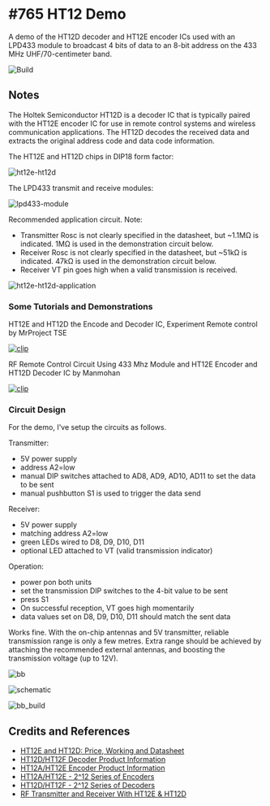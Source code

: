 # #765 HT12 Demo

A demo of the HT12D decoder and HT12E encoder ICs used with an LPD433 module to broadcast 4 bits of data to an 8-bit address on the 433 MHz UHF/70-centimeter band.

![Build](./assets/SimpleDemo_build.jpg?raw=true)

## Notes

The Holtek Semiconductor HT12D is a decoder IC that is typically paired with the HT12E encoder IC for use in remote control systems and wireless communication applications. The HT12D decodes the received data and extracts the original address code and data code information.

The HT12E and HT12D chips in DIP18 form factor:

![ht12e-ht12d](./assets/ht12d-ht12e.jpg)

The LPD433 transmit and receive modules:

![lpd433-module](./assets/lpd433-module.jpg)

Recommended application circuit. Note:

* Transmitter Rosc is not clearly specified in the datasheet, but ~1.1MΩ is indicated. 1MΩ is used in the demonstration circuit below.
* Receiver Rosc is not clearly specified in the datasheet, but ~51kΩ is indicated. 47kΩ is used in the demonstration circuit below.
* Receiver VT pin goes high when a valid transmission is received.

![ht12e-ht12d-application](./assets/ht12e-ht12d-application.jpg)

### Some Tutorials and Demonstrations

HT12E and HT12D the Encode and Decoder IC, Experiment Remote control by MrProject TSE

[![clip](https://img.youtube.com/vi/-xK0B_bM-yk/0.jpg)](https://www.youtube.com/watch?v=-xK0B_bM-yk)

RF Remote Control Circuit Using 433 Mhz Module and HT12E Encoder and HT12D Decoder IC by Manmohan

[![clip](https://img.youtube.com/vi/51TNQiaXm3U/0.jpg)](https://www.youtube.com/watch?v=51TNQiaXm3U)

### Circuit Design

For the demo, I've setup the circuits as follows.

Transmitter:

* 5V power supply
* address A2=low
* manual DIP switches attached to AD8, AD9, AD10, AD11 to set the data to be sent
* manual pushbutton S1 is used to trigger the data send

Receiver:

* 5V power supply
* matching address A2=low
* green LEDs wired to D8, D9, D10, D11
* optional LED attached to VT (valid transmission indicator)

Operation:

* power pon both units
* set the transmission DIP switches to the 4-bit value to be sent
* press S1
* On successful reception, VT goes high momentarily
* data values set on D8, D9, D10, D11 should match the sent data

Works fine. With the on-chip antennas and 5V transmitter, reliable transmission range is only a few metres. Extra range should be achieved by attaching the recommended  external antennas, and boosting the transmission voltage (up to 12V).

![bb](./assets/SimpleDemo_bb.jpg?raw=true)

![schematic](./assets/SimpleDemo_schematic.jpg?raw=true)

![bb_build](./assets/SimpleDemo_bb_build.jpg?raw=true)

## Credits and References

* [HT12E and HT12D: Price, Working and Datasheet](https://www.avaq.com/technology/ht12e-and-ht12d)
* [HT12D/HT12F Decoder Product Information](https://www.holtek.com/page/vg/HT12D_F)
* [HT12A/HT12E Encoder Product Information](https://www.holtek.com/page/vg/HT12E)
* [HT12A/HT12E - 2^12 Series of Encoders](https://www.farnell.com/datasheets/1899539.pdf)
* [HT12D/HT12F - 2^12 Series of Decoders](https://www.farnell.com/datasheets/57850.pdf)
* [RF Transmitter and Receiver With HT12E & HT12D](https://electronics4ubymanmohanpal.blogspot.com/p/blog-page_19.html)
